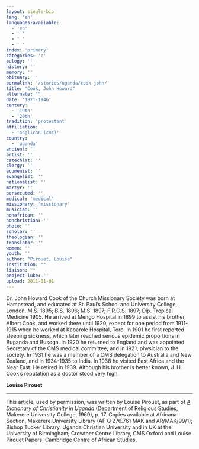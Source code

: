 ```yaml
---
layout: single-bio
lang: 'en'
languages-available:
  - 'en'
  - ' '
  - ' '
  - ' '
index: 'primary'
categories: 'c'
eulogy: ''
history: ''
memory: ''
obituary: ''
permalink: '/stories/uganda/cook-john/'
title: "Cook, John Howard"
alternate: ""
date: '1871-1946'
century:
  - '19th'
  - '20th'
tradition: 'protestant'
affiliation:
  - 'anglican (cms)'
country:
  - 'uganda'
ancient: ''
artist: ''
catechist: ''
clergy: ''
ecumenist: ''
evangelist: ''
nationalist: ''
martyr: ''
persecuted: ''
medical: 'medical'
missionary: 'missionary'
musician: ''
nonafrican: ''
nonchristian: ''
photo: ''
scholar: ''
theologian: ''
translator: ''
women: ''
youth: ''
author: "Pirouet, Louise"
institution: ""
liaison: ""
project-luke: ''
upload: 2011-01-01
---
```




Dr. John Howard Cook of the Church Missionary Society was born at Hampstead, and educated at St. Paul’s School and University College, London. M.S. 1895; B.S. 1896; M.S. 1897; F.R.C.S. 1897; Dip. Tropical Medicine 1905. He arrived at Mengo Hospital in 1899 to assist his brother, Albert Cook, and worked there until 1920, except for one period from 1911-1915 when he worked at Kabarole Hospital, Toro. In 1901 he first reported sleeping sickness, which later reached serious epidemic proportions in Buganda and Busoga. In 1920 he returned to England and was appointed Secretary of the CMS medical committee, and in 1921, physician to the society. In 1931 he was a member of a CMS delegation to Australia and New Zealand, and in 1934-1935 to India. In 1938 he visited East Africa and the Near East. He retired in 1939. Although his brother is better known, J. H. Cook’s reputation as a doctor stood very high.

**Louise Pirouet**

---

This article, used by permission, was written by Louise Pirouet, as part of *[A Dictionary of Christianity in Uganda ](../pirouet-foreword/)*(Department of Religious Studies, Makerere University College, 1969), p. 17. Copies available at Africana Section, Makerere University Library (AF Q 276.761 MAK and AR/MAK/99/1); Bishop Tucker Library, Uganda Christian University and in UK at the University of Birmingham; Crowther Centre Library, CMS Oxford and Louise Pirouet Papers, Cambridge Centre of African Studies.
